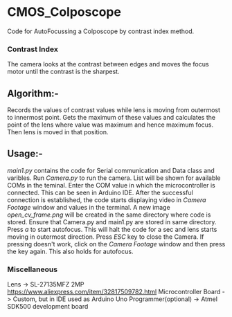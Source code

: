 # CMOS_Colposcope
Code for AutoFocussing a Colposcope by contrast index method.

### Contrast Index
The camera looks at the contrast between edges and moves the focus motor until the contrast is the sharpest.

## Algorithm:-
Records the values of contrast values while lens is moving from outermost to innermost point. Gets the maximum of these values and calculates the point of the lens where value was maximum and hence maximum focus. Then lens is moved in that position.

## Usage:-
*main1.py* contains the code for Serial communication and Data class and varibles.
Run *Camera.py* to run the camera. List will be shown for available COMs in the teminal. Enter the COM value in which the microcontroller is connected. This can be seen in Arduino IDE. After the successful connection is established, the code starts displaying video in *Camera Footage* window and values in the terminal.
A new image *open_cv_frame.png* will be created in the same directory where code is stored. Ensure that Camera.py and main1.py are stored in same directory.
Press *a* to start autofocus. This will halt the code for a sec and lens starts moving in outermost direction.
Press *ESC* key to close the Camera. If pressing doesn't work, click on the *Camera Footage* window and then press the key again. This also holds for autofocus.

### Miscellaneous
Lens -> SL-27135MFZ 2MP     https://www.aliexpress.com/item/32817509782.html
Microcontroller Board -> Custom, but in IDE used as Arduino Uno
Programmer(optional) -> Atmel SDK500 development board
